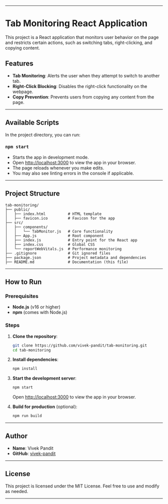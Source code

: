 
---

# Tab Monitoring React Application

This project is a React application that monitors user behavior on the page and restricts certain actions, such as switching tabs, right-clicking, and copying content.

## Features

- **Tab Monitoring**: Alerts the user when they attempt to switch to another tab.
- **Right-Click Blocking**: Disables the right-click functionality on the webpage.
- **Copy Prevention**: Prevents users from copying any content from the page.

---

## Available Scripts

In the project directory, you can run:

### `npm start`

- Starts the app in development mode.  
- Open [http://localhost:3000](http://localhost:3000) to view the app in your browser.
- The page reloads whenever you make edits.  
- You may also see linting errors in the console if applicable.

---

## Project Structure

```
tab-monitoring/
├── public/
│   ├── index.html          # HTML template
│   ├── favicon.ico         # Favicon for the app
├── src/
│   ├── components/
│   │   └── TabMonitor.js   # Core functionality
│   ├── App.js              # Root component
│   ├── index.js            # Entry point for the React app
│   ├── index.css           # Global CSS
│   └── reportWebVitals.js  # Performance monitoring
├── .gitignore              # Git ignored files
├── package.json            # Project metadata and dependencies
├── README.md               # Documentation (this file)
```

---

## How to Run

### Prerequisites

- **Node.js** (v16 or higher)
- **npm** (comes with Node.js)

### Steps

1. **Clone the repository**:
   ```bash
   git clone https://github.com/vivek-pandit/tab-monitoring.git
   cd tab-monitoring
   ```

2. **Install dependencies**:
   ```bash
   npm install
   ```

3. **Start the development server**:
   ```bash
   npm start
   ```
   Open [http://localhost:3000](http://localhost:3000) to view the app in your browser.

4. **Build for production** (optional):
   ```bash
   npm run build
   ```

---


## Author

- **Name**: Vivek Pandit
- **GitHub**: [vivek-pandit](https://github.com/vivek-pandit)

---
## License

This project is licensed under the MIT License. Feel free to use and modify as needed.

---
